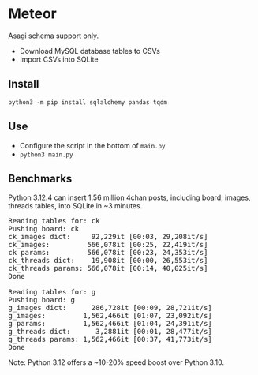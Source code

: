 # Meteor

Asagi schema support only.

- Download MySQL database tables to CSVs
- Import CSVs into SQLite

## Install

`python3 -m pip install sqlalchemy pandas tqdm`

## Use

- Configure the script in the bottom of `main.py`
- `python3 main.py`


## Benchmarks

Python 3.12.4 can insert 1.56 million 4chan posts, including board, images, threads tables, into SQLite in ~3 minutes.

<pre>
Reading tables for: ck
Pushing board: ck
ck_images dict:     92,229it [00:03, 29,208it/s]
ck_images:         566,078it [00:25, 22,419it/s]
ck params:         566,078it [00:23, 24,353it/s]
ck_threads dict:    19,908it [00:00, 26,553it/s]
ck_threads params: 566,078it [00:14, 40,025it/s]
Done

Reading tables for: g
Pushing board: g
g_images dict:      286,728it [00:09, 28,721it/s]
g_images:         1,562,466it [01:07, 23,092it/s]
g params:         1,562,466it [01:04, 24,391it/s]
g_threads dict:      3,2881it [00:01, 28,477it/s]
g_threads params: 1,562,466it [00:37, 41,773it/s]
Done
</pre>

Note: Python 3.12 offers a ~10-20% speed boost over Python 3.10.